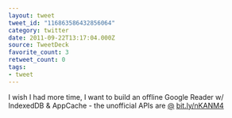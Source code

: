 ```yaml
---
layout: tweet
tweet_id: "116863586432856064"
category: twitter
date: 2011-09-22T13:17:04.000Z
source: TweetDeck
favorite_count: 3
retweet_count: 0
tags:
- tweet
---
```


I wish I had more time, I want to build an offline Google Reader w/ IndexedDB & AppCache - the unofficial APIs are [@](https://twitter.com/@) [bit.ly/nKANM4](http://bit.ly/nKANM4)
